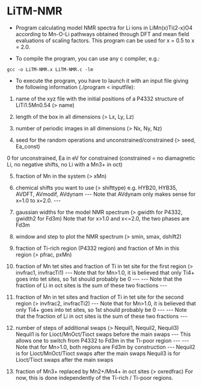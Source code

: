 # LiTM-NMR

* Program calculating model NMR spectra for Li ions in LiMn(x)Ti(2-x)O4 according to Mn-O-Li pathways obtained through DFT and mean field evaluations of scaling factors. This program can be used for x = 0.5 to x = 2.0.

* To compile the program, you can use any c compiler, e.g.:

`gcc -o LiTM-NMR.x LiTM-NMR.c -lm`

* To execute the program, you have to launch it with an input file giving the following 
information (./program < inputfile):

1. name of the xyz file with the initial positions of a P4332 structure of LiTi1.5Mn0.54 (> name)

2. length of the box in all dimensions (> Lx, Ly, Lz)

3. number of periodic images in all dimensions (> Nx, Ny, Nz)

4. seed for the random operations and unconstrained/constrained (> seed, Ea_const)

0 for unconstrained, Ea in eV for constrained (constrained = no diamagnetic Li, no negative shifts, no Li with a Mn3+ in oct)

5. fraction of Mn in the system (> xMn)

6. chemical shifts you want to use (> shifttype) 
e.g. HYB20, HYB35, AVDFT, AVmodif, AVdynam 
--- Note that AVdynam only makes sense for x=1.0 to x=2.0. ---

7. gaussian widths for the model NMR spectrum (> gwidth for P4332, gwidth2 for Fd3m)
Note that for x>1.0 and x<=2.0, the two phases are Fd3m

8. window and step to plot the NMR spectrum (> smin, smax, dshift2)

9. fraction of Ti-rich region (P4332 region) and fraction of Mn in this region (> pfrac, pxMn)

10. fraction of Mn tet sites and fraction of Ti in tet site for the first region (> invfrac1, invfracTi1)
--- Note that for Mn>1.0, it is believed that only Ti4+ goes into tet sites, so 1st should probably be 0 ---
--- Note that the fraction of Li in oct sites is the sum of these two fractions ---

11. fraction of Mn in tet sites and fraction of Ti in tet site for the second region (> invfrac2, invfracTi2)
--- Note that for Mn>1.0, it is believed that only Ti4+ goes into tet sites, so 1st should probably be 0 ---
--- Note that the fraction of Li in oct sites is the sum of these two fractions ---

12. number of steps of additional swaps (> Nequil1, Nequil2, Nequil3) 
Nequil1 is for Lioct/MnOct/Tioct swaps before the main swaps
--- This allows one to switch from P4332 to Fd3m in the Ti-poor region ---
--- Note that for Mn>1.0, both regions are Fd3m by construction ---
Nequil2 is for Lioct/MnOct/Tioct swaps after the main swaps
Nequil3 is for Lioct/Tioct swaps after the main swaps 

13. fraction of Mn3+ replaced by Mn2+/Mn4+ in oct sites (> oxredfrac)
For now, this is done independently of the Ti-rich / Ti-poor regions.
